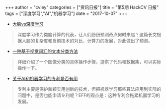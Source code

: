 +++
author = "cvley"
categories = ["资讯日报"]
title = "第5期 HackCV 日报"
tags = ["深度学习","AI","机器学习"]
date = "2017-10-07"
+++

- [大脑vs深度学习](http://timdettmers.com/2015/07/27/brain-vs-deep-learning-singularity/?from=hackcv&hmsr=hackcv.com&utm_medium=hackcv.com&utm_source=hackcv.com)

> 深度学习作为类脑计算的代表，让人们纷纷预测奇点何时来临？这篇长文根据人脑的复杂度和当前技术的对比、计算力的发展，对此做出了预测。

- [一种基于视觉词汇的文本分类方法](http://www.jianshu.com/p/f774e273a883?from=hackcv&hmsr=hackcv.com&utm_medium=hackcv.com&utm_source=hackcv.com)

> 详细介绍了一个图像分类的具体操作步骤，提供了代码和数据集，可以实际操作一下。

- [关于AI和机器学习的专利是否有用](https://arstechnica.com/tech-policy/2017/10/eff-stupid-patents-are-dragging-down-ai-and-machine-learning/?from=hackcv&hmsr=hackcv.com&utm_medium=hackcv.com&utm_source=hackcv.com)

> 专利主要是保护新颖实用创新的技术，但把机器学习那些算法应用到实际的问题中，是否也能申请专利呢？EFF的观点是：这种专利会拖累机器学习的发展。

